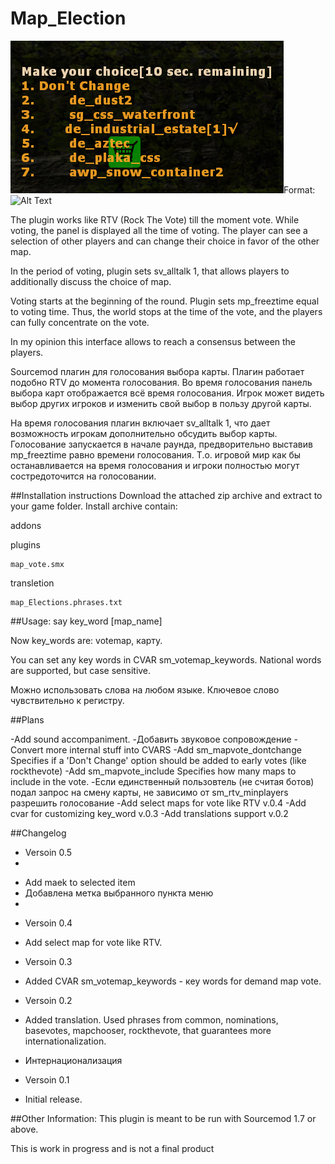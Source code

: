 # Map_Election

![GitHub Logo](/fy_xbox0086.png)Format: ![Alt Text](url)

The plugin works like RTV (Rock The Vote) till the moment vote. While voting, the panel is displayed all the time of voting. The player can see a selection of other players and can change their choice in favor of the other map.

In the period of voting, plugin sets sv_alltalk 1, that allows players to additionally discuss the choice of map.

Voting starts at the beginning of the round. 
Plugin sets mp_freeztime equal to voting time. Thus, the world stops at the time of the vote, and the players can fully concentrate on the vote.

In my opinion this interface allows to reach a consensus between the players.

Sourcemod плагин для голосования выбора карты.
Плагин работает подобно RTV до момента голосования.
Во время голосования панель выбора карт отображается всё время голосования.
Игрок может видеть выбор других игроков и изменить свой выбор в пользу другой карты.

На время голосования плагин включает sv_alltalk 1, что дает возможность игрокам дополнительно обсудить выбор карты.
Голосование запускается в начале раунда, предворительно выставив  mp_freeztime  равно времени голосования.
Т.о. игровой мир как бы останавливается на время голосования и игроки полностью могут состредоточится на голосовании.

##Installation instructions
Download the attached zip archive and extract to your game folder. Install archive contain:

addons

  plugins
  
    map_vote.smx
    
  transletion
  
    map_Elections.phrases.txt 
    

##Usage:
say key_word [map_name]

Now key_words are: votemap, карту.

You can set any key words in CVAR sm_votemap_keywords.
National words are supported, but case sensitive.

Можно использовать слова на любом языке. Ключевое слово чувствительно к регистру.

##Plans

-Add sound accompaniment.
-Добавить звуковое сопровождение 
-Convert more internal stuff into CVARS
-Add sm_mapvote_dontchange Specifies if a 'Don't Change' option should be added to early votes (like rockthevote)
-Add sm_mapvote_include Specifies how many maps to include in the vote.
-Если единственный пользовтель (не считая ботов) подал запрос на смену карты, не зависимо от sm_rtv_minplayers разрешить голосование
-Add select maps for vote like RTV v.0.4
-Add cvar for customizing key_word v.0.3
-Add translations support v.0.2


##Changelog
* Versoin 0.5
* 
- Add maek to selected item
- Добавлена метка выбранного пункта меню
- 
* Versoin 0.4
- Add select map for vote like RTV.
* Versoin 0.3
- Added CVAR sm_votemap_keywords - кey words for demand map vote.
* Versoin 0.2

- Added translation. Used phrases from common, nominations, basevotes, mapchooser, rockthevote,
that guarantees more internationalization.

- Интернационализация

* Versoin 0.1 
- Initial release.
 
 




##Other Information:
This plugin is meant to be run with Sourcemod 1.7 or above.

This is work in progress and is not a final product
